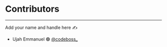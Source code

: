 # Contributors 
---
Add your name and handle here ✍

- Ujah Emmanuel 🟢 [@codeboss_](https://twitter.com/codeboss_)
